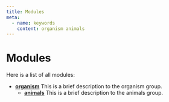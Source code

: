 ```yaml
---
title: Modules
meta:
  - name: keywords
    content: organism animals
---
```


# Modules

Here is a list of all modules:
* **[organism](group__organism.md)** This is a brief description to the organism group. 
  * **[animals](group__animals.md)** This is a brief description to the animals group. 
